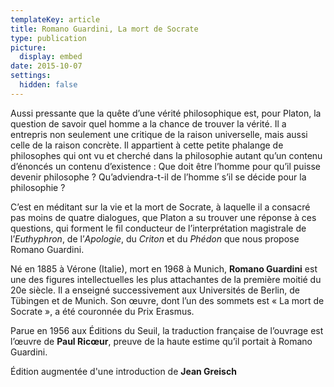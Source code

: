 ```yaml
---
templateKey: article
title: Romano Guardini, La mort de Socrate
type: publication
picture:
  display: embed
date: 2015-10-07
settings:
  hidden: false
---
```

Aussi pressante que la quête d’une vérité philosophique est, pour Platon, la question de savoir quel homme a la chance de trouver la vérité. Il a entrepris non seulement une critique de la raison universelle, mais aussi celle de la raison concrète. Il appartient à cette petite phalange de philosophes qui ont vu et cherché dans la philosophie autant qu’un contenu d’énoncés un contenu d’existence : Que doit être l’homme pour qu’il puisse devenir philosophe ? Qu’adviendra-t-il de l’homme s’il se décide pour la philosophie ?

C’est en méditant sur la vie et la mort de Socrate, à laquelle il a consacré pas moins de quatre dialogues, que Platon a su trouver une réponse à ces questions, qui forment le fil conducteur de l’interprétation magistrale de l’*Euthyphron*, de l’*Apologie*, du *Criton* et du *Phédon* que nous propose Romano Guardini.



Né en 1885 à Vérone (Italie), mort en 1968 à Munich, **Romano Guardini** est une des figures intellectuelles les plus attachantes de la première moitié du 20e siècle. Il a enseigné successivement aux Universités de Berlin, de Tübingen et de Munich. Son œuvre, dont l’un des sommets est « La mort de Socrate », a été couronnée du Prix Erasmus.

Parue en 1956 aux Éditions du Seuil, la traduction française de l’ouvrage est l’œuvre de **Paul Ricœur**, preuve de la haute estime qu’il portait à Romano Guardini.

Édition augmentée d'une introduction de **Jean Greisch**